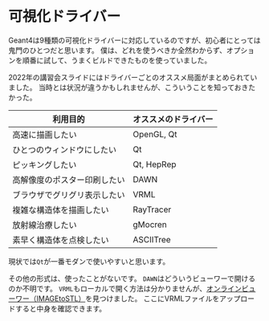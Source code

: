 # 可視化ドライバー

Geant4は9種類の可視化ドライバーに対応しているのですが、初心者にとっては鬼門のひとつだと思います。
僕は、どれを使うべきか全然わからず、オプションを順番に試して、うまくビルドできたものを使っていました。

2022年の講習会スライドにはドライバーごとのオススメ局面がまとめられていました。
当時とは状況が違うかもしれませんが、こういうことを知っておきたかった。

| 利用目的 | オススメのドライバー |
|---|---|
| 高速に描画したい | OpenGL, Qt|
| ひとつのウィンドウにしたい | Qt |
| ピッキングしたい | Qt, HepRep |
| 高解像度のポスター印刷したい | DAWN |
| ブラウザでグリグリ表示したい | VRML |
| 複雑な構造体を描画したい | RayTracer |
| 放射線治療したい | gMocren |
| 素早く構造体を点検したい | ASCIITree |

現状では``Qt``が一番モダンで使いやすいと思います。

その他の形式は、使ったことがないです。
``DAWN``はどういうビューワーで開けるのか不明です。
``VRML``もローカルで開く方法は分かりませんが、[オンラインビューワー（IMAGEtoSTL）](https://imagetostl.com/jp/view-vrml-online)を見つけました。
ここにVRMLファイルをアップロードすると中身を確認できます。
